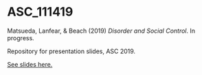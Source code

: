 # ASC_111419

Matsueda, Lanfear, & Beach (2019) *Disorder and Social Control*. In progress.

Repository for presentation slides, ASC 2019.

[See slides here.](https://clanfear.github.io/ASC_111419/ASC_111419.html)